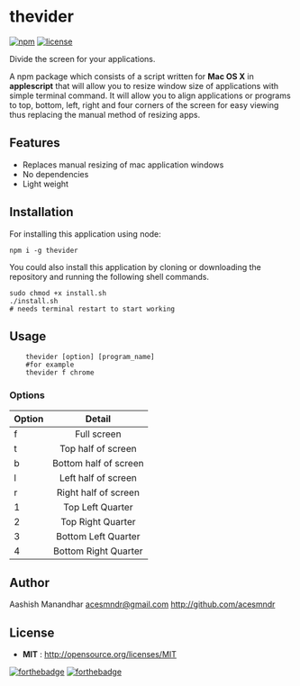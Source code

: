 # thevider
[![npm](https://img.shields.io/badge/npm-v2.0.0-green.svg)]()
[![license](https://img.shields.io/npm/l/express.svg)]()

Divide the screen for your applications.

A npm package which consists of a script written for **Mac OS X** in **applescript** that will allow you to resize window size of applications with simple terminal command.
It will allow you to align applications or programs to top, bottom, left, right and four corners of the screen for easy viewing thus replacing the manual method of resizing apps.

## Features

 - Replaces manual resizing of mac application windows
 - No dependencies
 - Light weight
 
## Installation

For installing this application using node:

```shell
npm i -g thevider
```

You could also install this application by cloning or downloading the repository and running the following shell commands.
```shell
sudo chmod +x install.sh
./install.sh
# needs terminal restart to start working
```


## Usage
```shell
	thevider [option] [program_name]
	#for example
	thevider f chrome
```

### Options

Option | Detail
--- |:---:|
f | Full screen
t | Top half of screen
b | Bottom half of screen
l | Left half of screen
r | Right half of screen
1 | Top Left Quarter
2 | Top Right Quarter
3 | Bottom Left Quarter
4 | Bottom Right Quarter


## Author

Aashish Manandhar <acesmndr@gmail.com> http://github.com/acesmndr

## License

 - **MIT** : http://opensource.org/licenses/MIT

[![forthebadge](http://forthebadge.com/images/badges/uses-js.svg)](http://forthebadge.com)
[![forthebadge](http://forthebadge.com/images/badges/built-with-love.svg)](http://forthebadge.com)

